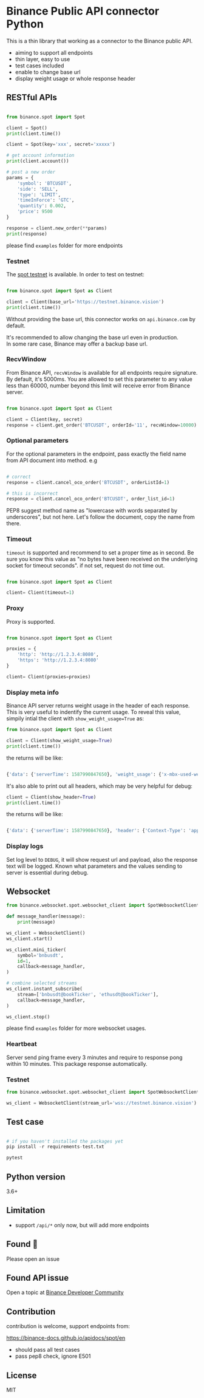 # Binance Public API connector Python

This is a thin library that working as a connector to the Binance public API.

- aiming to support all endpoints
- thin layer, easy to use
- test cases included
- enable to change base url
- display weight usage or whole response header

## RESTful APIs

```python

from binance.spot import Spot

client = Spot()
print(client.time())

client = Spot(key='xxx', secret='xxxxx')

# get account information
print(client.account())

# post a new order
params = {
    'symbol': 'BTCUSDT',
    'side': 'SELL',
    'type': 'LIMIT',
    'timeInForce': 'GTC',
    'quantity': 0.002,
    'price': 9500
}

response = client.new_order(**params)
print(response)

```

please find `examples` folder for more endpoints

### Testnet

The [spot testnet](https://testnet.binance.vision/) is available. In order to test on testnet:

```python

from binance.spot import Spot as Client

client = Client(base_url='https://testnet.binance.vision')
print(client.time())

```

Without providing the base url, this connector works on `api.binance.com` by default.<br/>

It's recommended to allow changing the base url even in production.<br/>
In some rare case, Binance may offer a backup base url.

### RecvWindow

From Binance API, `recvWindow` is available for all endpoints require signature. By default, it's 5000ms.
You are allowed to set this parameter to any value less than 60000, number beyond this limit will receive error from Binance server.

```python

from binance.spot import Spot as Client

client = Client(key, secret)
response = client.get_order('BTCUSDT', orderId='11', recvWindow=10000)

```

### Optional parameters

For the optional parameters in the endpoint, pass exactly the field name from API document into method. e.g

```python

# correct
response = client.cancel_oco_order('BTCUSDT', orderListId=1)

# this is incorrect
response = client.cancel_oco_order('BTCUSDT', order_list_id=1)
```

PEP8 suggest method name as "lowercase with words separated by underscores", but not here. Let's follow the document, copy the name from there.

### Timeout

`timeout` is supported and recommend to set a proper time as in second. Be sure you know this value as "no bytes have been received on the underlying socket for timeout seconds".
if not set, request do not time out.

```python

from binance.spot import Spot as Client

client= Client(timeout=1)

```

### Proxy

Proxy is supported.

```python

from binance.spot import Spot as Client

proxies = {
    'http': 'http://1.2.3.4:8080',
    'https': 'http://1.2.3.4:8080'
}

client= Client(proxies=proxies)

```


### Display meta info

Binance API server returns weight usage in the header of each response. This is very useful to indentify the current usage.
To reveal this value, simpily intial the client with `show_weight_usage=True` as:

```python
from binance.spot import Spot as Client

client = Client(show_weight_usage=True)
print(client.time())
```

the returns will be like:

```python

{'data': {'serverTime': 1587990847650}, 'weight_usage': {'x-mbx-used-weight': '31', 'x-mbx-used-weight-1m': '31'}}

```

It's also able to print out all headers, which may be very helpful for debug:

```python
client = Client(show_header=True)
print(client.time())
```

the returns will be like:

```python

{'data': {'serverTime': 1587990847650}, 'header': {'Context-Type': 'application/json;charset=utf-8', ...}}

```

### Display logs
Set log level to `DEBUG`, it will show request url and payload, also the response text will be logged.
Known what parameters and the values sending to server is essential during debug.


## Websocket

```python
from binance.websocket.spot.websocket_client import SpotWebsocketClient as WebsocketClient

def message_handler(message):
    print(message)

ws_client = WebsocketClient()
ws_client.start()

ws_client.mini_ticker(
    symbol='bnbusdt',
    id=1,
    callback=message_handler,
)

# combine selected streams
ws_client.instant_subscribe(
    stream=['bnbusdt@bookTicker', 'ethusdt@bookTicker'],
    callback=message_handler,
)

ws_client.stop()
```

please find `examples` folder for more websocket usages.

### Heartbeat
Server send ping frame every 3 minutes and require to response pong within 10 minutes. This package response automatically.

### Testnet
```python
from binance.websocket.spot.websocket_client import SpotWebsocketClient as WebsocketClient

ws_client = WebsocketClient(stream_url='wss://testnet.binance.vision')

```

## Test case

```python

# if you haven't installed the packages yet
pip install -r requirements-test.txt

pytest
```

## Python version
3.6+

## Limitation
- support `/api/*` only now, but will add more endpoints

## Found :bug:
Please open an issue

## Found API issue
Open a topic at [Binance Developer Community](https://dev.binance.vision)

## Contribution

contribution is welcome, support endpoints from:

https://binance-docs.github.io/apidocs/spot/en

- should pass all test cases
- pass pep8 check, ignore E501

## License
MIT
